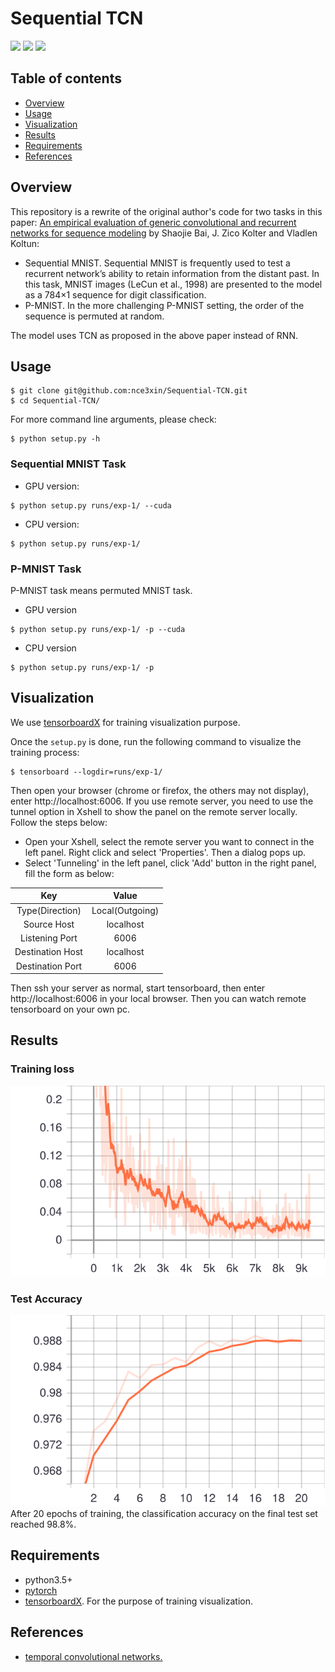 # Sequential TCN
[![](https://img.shields.io/badge/language-python3-blue.svg)](https://www.python.org/ 'built with python3')
[![](https://img.shields.io/badge/weibo-@nce3xin-orange.svg)](https://weibo.com/u/1646027981 'my weibo')
[![](https://img.shields.io/github/license/nce3xin/Sequential-TCN.svg)](https://github.com/nce3xin/Sequential-TCN/blob/master/LICENSE 'LICENSE')

## Table of contents
* [Overview](#Overview)
* [Usage](#Usage)
* [Visualization](#Visualization)
* [Results](#Results)
* [Requirements](#Requirements)
* [References](#References)

## Overview
This repository is a rewrite of the original author's code for two tasks in this paper: [An empirical evaluation of generic convolutional and recurrent networks for sequence modeling](https://arxiv.org/pdf/1803.01271.pdf) by Shaojie Bai, J. Zico Kolter and Vladlen Koltun:
* Sequential MNIST. Sequential MNIST is frequently used to test a recurrent network’s ability to retain information from the distant past. In this task, MNIST images (LeCun et al., 1998) are presented to the model as a 784×1 sequence for digit classification. 
* P-MNIST. In the more challenging P-MNIST setting, the order of the sequence is permuted at random.
  
The model uses TCN as proposed in the above paper instead of RNN.

## Usage
```
$ git clone git@github.com:nce3xin/Sequential-TCN.git
$ cd Sequential-TCN/
```
For more command line arguments, please check:
```
$ python setup.py -h
```
### Sequential MNIST Task
* GPU version:
```
$ python setup.py runs/exp-1/ --cuda 
```
* CPU version:
```
$ python setup.py runs/exp-1/
```
### P-MNIST Task
P-MNIST task means permuted MNIST task.
* GPU version
```
$ python setup.py runs/exp-1/ -p --cuda
```
* CPU version
```
$ python setup.py runs/exp-1/ -p
```

## Visualization
We use [tensorboardX](https://github.com/lanpa/tensorboardX) for training visualization purpose.

Once the `setup.py` is done, run the following command to visualize the training process:
```
$ tensorboard --logdir=runs/exp-1/
```
Then open your browser (chrome or firefox, the others may not display), enter http://localhost:6006. If you use remote server, you need to use the tunnel option in Xshell to show the panel on the remote server locally. Follow the steps below:

* Open your Xshell, select the remote server you want to connect in the left panel. Right click and select 'Properties'. Then a dialog pops up.
* Select 'Tunneling' in the left panel, click 'Add' button in the right panel, fill the form as below:

Key | Value | 
:-: | :-: | 
Type(Direction) | Local(Outgoing) | 
Source Host | localhost| 
Listening Port | 6006
Destination Host | localhost |
Destination Port | 6006 |

Then ssh your server as normal, start tensorboard, then enter http://localhost:6006 in your local browser. Then you can watch remote tensorboard on your own pc.

## Results
### Training loss
![](images/train_loss.svg 'training loss')

### Test Accuracy
![](images/test_accuracy.svg 'test accuracy')
After 20 epochs of training, the classification accuracy on the final test set reached 98.8%.
## Requirements
* python3.5+
* [pytorch](https://pytorch.org/)
* [tensorboardX](https://github.com/lanpa/tensorboardX). For the purpose of training visualization. 

## References
* [temporal convolutional networks.](https://github.com/locuslab/TCN)